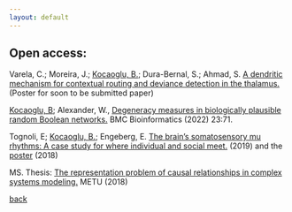 ```yaml
---
layout: default
---
```


## Open access:

 Varela, C.; Moreira, J.; <ins>Kocaoglu, B.</ins>; Dura-Bernal, S.; Ahmad, S. [A dendritic mechanism for contextual routing and deviance detection in the thalamus.](https://twitter.com/joaovviitor/status/1591147838918234112?s=51&t=TSaX9LTfCeSobPN69A3XPw) (Poster for soon to be submitted paper)

<ins>Kocaoglu, B</ins>; Alexander, W., [Degeneracy measures in biologically plausible random
Boolean networks.](https://bmcbioinformatics.biomedcentral.com/articles/10.1186/s12859-022-04601-5) BMC Bioinformatics (2022) 23:71.

Tognoli, E; <ins>Kocaoglu, B.</ins>; Engeberg, E. [The brain’s somatosensory mu rhythms: A case study for where individual and social meet.](https://twitter.com/RealBrainTC/status/1106295377437822977) (2019) and the [poster](https://docs.google.com/presentation/d/14zQJlnnRPZ2d7VZQ80jSZsKaMGDwdFSV/edit?usp=drive_link&ouid=112227148199501336005&rtpof=true&sd=true) (2018)

MS. Thesis: [The representation problem of causal relationships in complex systems modeling.](https://open.metu.edu.tr/handle/11511/27364) METU (2018)

[back](../index.md)

